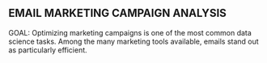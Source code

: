 ## EMAIL MARKETING CAMPAIGN ANALYSIS

GOAL: Optimizing marketing campaigns is one of the most common data science tasks. Among the many marketing tools available, emails stand out as particularly efficient.
